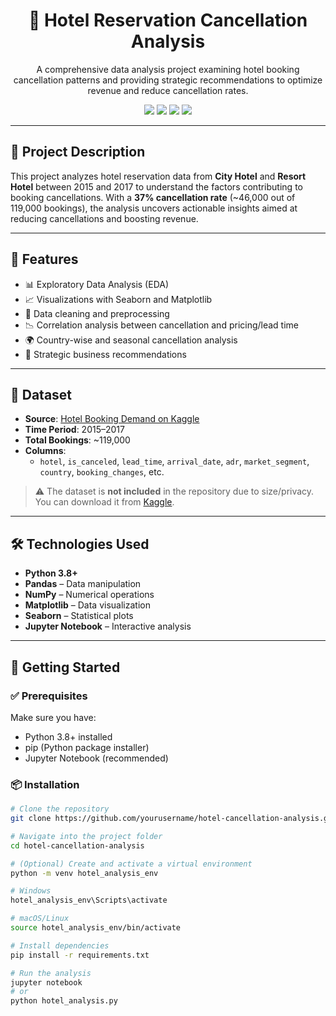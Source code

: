 <h1 align="center">🏨 Hotel Reservation Cancellation Analysis</h1>
<p align="center">
  A comprehensive data analysis project examining hotel booking cancellation patterns and providing strategic recommendations to optimize revenue and reduce cancellation rates.
</p>

<p align="center">
  <img src="https://img.shields.io/badge/Python-3.8+-blue.svg" />
  <img src="https://img.shields.io/badge/Status-Complete-success.svg" />
  <img src="https://img.shields.io/badge/License-MIT-green.svg" />
  <img src="https://img.shields.io/badge/Analysis-EDA-orange.svg" />
</p>

---

## 🧠 Project Description

This project analyzes hotel reservation data from **City Hotel** and **Resort Hotel** between 2015 and 2017 to understand the factors contributing to booking cancellations. With a **37% cancellation rate** (~46,000 out of 119,000 bookings), the analysis uncovers actionable insights aimed at reducing cancellations and boosting revenue.

---

## 📌 Features

- 📊 Exploratory Data Analysis (EDA)
- 📈 Visualizations with Seaborn and Matplotlib
- 🧼 Data cleaning and preprocessing
- 📉 Correlation analysis between cancellation and pricing/lead time
- 🌍 Country-wise and seasonal cancellation analysis
- 🧠 Strategic business recommendations

---

## 📁 Dataset

- **Source**: [Hotel Booking Demand on Kaggle](https://www.kaggle.com/datasets/jessemostipak/hotel-booking-demand)
- **Time Period**: 2015–2017
- **Total Bookings**: ~119,000
- **Columns**:
  - `hotel`, `is_canceled`, `lead_time`, `arrival_date`, `adr`, `market_segment`, `country`, `booking_changes`, etc.

> ⚠️ The dataset is **not included** in the repository due to size/privacy. You can download it from [Kaggle](https://www.kaggle.com/datasets/jessemostipak/hotel-booking-demand).

---

## 🛠️ Technologies Used

- **Python 3.8+**
- **Pandas** – Data manipulation
- **NumPy** – Numerical operations
- **Matplotlib** – Data visualization
- **Seaborn** – Statistical plots
- **Jupyter Notebook** – Interactive analysis

---

## 🚀 Getting Started

### ✅ Prerequisites

Make sure you have:
- Python 3.8+ installed
- pip (Python package installer)
- Jupyter Notebook (recommended)

### 📦 Installation

```bash
# Clone the repository
git clone https://github.com/yourusername/hotel-cancellation-analysis.git

# Navigate into the project folder
cd hotel-cancellation-analysis

# (Optional) Create and activate a virtual environment
python -m venv hotel_analysis_env

# Windows
hotel_analysis_env\Scripts\activate

# macOS/Linux
source hotel_analysis_env/bin/activate

# Install dependencies
pip install -r requirements.txt

# Run the analysis
jupyter notebook
# or
python hotel_analysis.py
